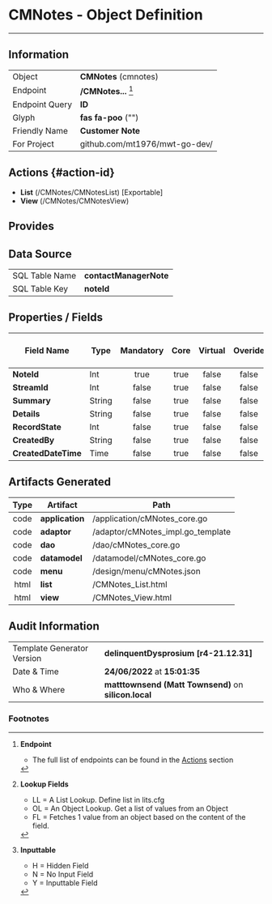 # **CMNotes** - Object Definition
---
##  Information
|   |   |
|---|---|
|Object         |**CMNotes** (cmnotes) |
|Endpoint 	    |**/CMNotes...** [^1]|
|Endpoint Query |**ID**|
Glyph|**fas fa-poo** ("")
Friendly Name|**Customer Note**|
|For Project    |github.com/mt1976/mwt-go-dev/|

##  Actions {#action-id}
* **List** (/CMNotes/CMNotesList) [Exportable]
* **View** (/CMNotes/CMNotesView)











##  Provides







##  Data Source 
|   |   |
|---|---|
SQL Table Name       | **contactManagerNote**
SQL Table Key | **noteId**



##  Properties / Fields
| Field Name| Type | Mandatory | Core | Virtual | Overide | Lookup [^2]| Lookup Object      | Lookup Field Source         | Lookup Return Value                | Inputable [^3]|DB Column|Default Value| No Change | Callout | Internal | Display | Mask |
| -- | --  | :--: | :--: | :--: |:--: |:--: |:--: |-- |-- |:--: |-- | --| :--: | :--: | :--: | -- | -- |
|**NoteId**|Int|true|true|false|false|||||Y|noteId|0|false|false|false|text||
|**StreamId**|Int|false|true|false|false|||||Y|streamId|0|false|false|false|text||
|**Summary**|String|false|true|false|false|||||Y|summary||false|false|false|text||
|**Details**|String|false|true|false|false|||||Y|details||false|false|false|text||
|**RecordState**|Int|false|true|false|false|||||Y|recordState|0|false|false|false|text||
|**CreatedBy**|String|false|true|false|false|||||Y|createdBy||false|false|false|text||
|**CreatedDateTime**|Time|false|true|false|false|||||Y|createdDateTime||false|false|false|text||


##  Artifacts Generated
| Type | Artifact | Path|
| :--: | -- | -- |
| code | **application** | /application/cMNotes_core.go |
| code | **adaptor** | /adaptor/cMNotes_impl.go_template |
| code | **dao** | /dao/cMNotes_core.go |
| code | **datamodel** | /datamodel/cMNotes_core.go |
| code | **menu** | /design/menu/cMNotes.json |
| html | **list** | /CMNotes_List.html |
| html | **view** | /CMNotes_View.html |


## Audit Information
|   |   |
|---|---|
Template Generator Version   | **delinquentDysprosium [r4-21.12.31]**
Date & Time		     | **24/06/2022** at **15:01:35**
Who & Where		     | **matttownsend (Matt Townsend)** on **silicon.local**

### Footnotes
[^1]: **Endpoint**
    * The full list of endpoints can be found in the [Actions](#action-id) section
[^2]: **Lookup Fields**
    * LL = A List Lookup. Define list in lits.cfg
    * OL = An Object Lookup. Get a list of values from an Object
    * FL = Fetches 1 value from an object based on the content of the field. 
[^3]: **Inputtable**   
    * H = Hidden Field
    * N = No Input Field
    * Y = Inputtable Field